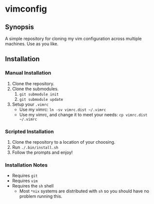 vimconfig
=========

## Synopsis
A simple repository for cloning my vim configuration across multiple machines. Use as you like.

## Installation

### Manual Installation
1. Clone the repository.
2. Clone the submodules.
   1. `git submodule init`
   2. `git submodule update`
3. Setup your `.vimrc`
   * Use my vimrc: `ln -sv vimrc.dist ~/.vimrc`
   * Use my vimrc, and change it to meet your needs: `cp vimrc.dist ~/.vimrc`

### Scripted Installation
1. Clone the repository to a location of your choosing.
2. Run `./.bin/install.sh`
3. Follow the prompts and enjoy!

### Installation Notes
* Requires `git`
* Requires `vim`
* Requires the `sh` shell
  * Most `*nix` systems are distributed with `sh` so you should have no problem running this.
